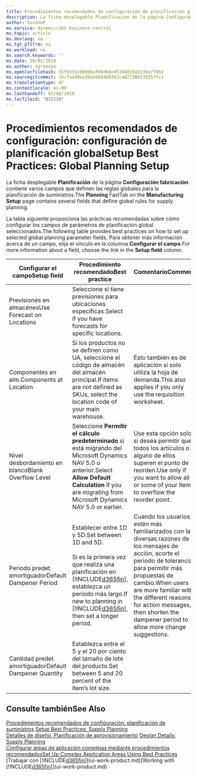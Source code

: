 ```yaml
---
title: Procedimientos recomendados de configuración de planificación global | Documentos de Microsoft
description: La ficha desplegable Planificación de la página Configuración fabricación contiene varios campos que definen las reglas globales para la planificación de suministros.
author: SorenGP
ms.service: dynamics365-business-central
ms.topic: article
ms.devlang: na
ms.tgt_pltfrm: na
ms.workload: na
ms.search.keywords: ''
ms.date: 10/01/2018
ms.author: sgroespe
ms.openlocfilehash: d1f6333c689d6af06d68e45104020a523be7f865
ms.sourcegitcommit: 1bcfaa99ea302e6b84b8361ca02730b135557fc1
ms.translationtype: HT
ms.contentlocale: es-MX
ms.lasthandoff: 03/08/2019
ms.locfileid: "815110"
---
```

# <a name="setup-best-practices-global-planning-setup"></a><span data-ttu-id="e1324-103">Procedimientos recomendados de configuración: configuración de planificación global</span><span class="sxs-lookup"><span data-stu-id="e1324-103">Setup Best Practices: Global Planning Setup</span></span>
<span data-ttu-id="e1324-104">La ficha desplegable **Planificación** de la página **Configuración fabricación** contiene varios campos que definen las reglas globales para la planificación de suministros.</span><span class="sxs-lookup"><span data-stu-id="e1324-104">The **Planning** FastTab on the **Manufacturing Setup** page contains several fields that define global rules for supply planning.</span></span>  

 <span data-ttu-id="e1324-105">La tabla siguiente proporciona las prácticas recomendadas sobre cómo configurar los campos de parámetros de planificación global seleccionados.</span><span class="sxs-lookup"><span data-stu-id="e1324-105">The following table provides best practices on how to set up selected global planning parameter fields.</span></span> <span data-ttu-id="e1324-106">Para obtener más información acerca de un campo, elija el vínculo en la columna **Configurar el campo**.</span><span class="sxs-lookup"><span data-stu-id="e1324-106">For more information about a field, choose the link in the **Setup field** column.</span></span>  

|<span data-ttu-id="e1324-107">Configurar el campo</span><span class="sxs-lookup"><span data-stu-id="e1324-107">Setup field</span></span>|<span data-ttu-id="e1324-108">Procedimiento recomendado</span><span class="sxs-lookup"><span data-stu-id="e1324-108">Best practice</span></span>|<span data-ttu-id="e1324-109">Comentario</span><span class="sxs-lookup"><span data-stu-id="e1324-109">Comment</span></span>|  
|-----------------|-------------------|-------------|  
|<span data-ttu-id="e1324-110">Previsiones en almacénes</span><span class="sxs-lookup"><span data-stu-id="e1324-110">Use Forecast on Locations</span></span>|<span data-ttu-id="e1324-111">Seleccione si tiene previsiones para ubicaciones específicas.</span><span class="sxs-lookup"><span data-stu-id="e1324-111">Select if you have forecasts for specific locations.</span></span>||  
|<span data-ttu-id="e1324-112">Componentes en alm.</span><span class="sxs-lookup"><span data-stu-id="e1324-112">Components at Location</span></span>|<span data-ttu-id="e1324-113">Si los productos no se definen como UA, seleccione el código de almacén del almacén principal.</span><span class="sxs-lookup"><span data-stu-id="e1324-113">If items are not defined as SKUs, select the location code of your main warehouse.</span></span>|<span data-ttu-id="e1324-114">Esto también es de aplicación si solo utiliza la hoja de demanda.</span><span class="sxs-lookup"><span data-stu-id="e1324-114">This also applies if you only use the requisition worksheet.</span></span>|  
|<span data-ttu-id="e1324-115">Nivel desbordamiento en blanco</span><span class="sxs-lookup"><span data-stu-id="e1324-115">Blank Overflow Level</span></span>|<span data-ttu-id="e1324-116">Seleccione **Permitir el cálculo predeterminado** si está migrando del Microsoft Dynamics NAV 5.0 o anterior.</span><span class="sxs-lookup"><span data-stu-id="e1324-116">Select **Allow Default Calculation** if you are migrating from Microsoft Dynamics NAV 5.0 or earlier.</span></span>|<span data-ttu-id="e1324-117">Use esta opción solo si desea permitir que todos los artículos o alguno de ellos superen el punto de reorden.</span><span class="sxs-lookup"><span data-stu-id="e1324-117">Use only if you want to allow all or some of your items to overflow the reorder point.</span></span>|  
|<span data-ttu-id="e1324-118">Periodo predet. amortiguador</span><span class="sxs-lookup"><span data-stu-id="e1324-118">Default Dampener Period</span></span>|<span data-ttu-id="e1324-119">Establecer entre 1D y 5D.</span><span class="sxs-lookup"><span data-stu-id="e1324-119">Set between 1D and 5D.</span></span><br /><br /> <span data-ttu-id="e1324-120">Si es la primera vez que realiza una planificación en [!INCLUDE[d365fin](includes/d365fin_md.md)], establezca un periodo más largo.</span><span class="sxs-lookup"><span data-stu-id="e1324-120">If new to planning in [!INCLUDE[d365fin](includes/d365fin_md.md)], then set a longer period.</span></span>|<span data-ttu-id="e1324-121">Cuando los usuarios estén más familiarizados con las diversas razones de los mensajes de acción, acorte el periodo de tolerancia para permitir más propuestas de cambio.</span><span class="sxs-lookup"><span data-stu-id="e1324-121">When users are more familiar with the different reasons for action messages, then shorten the dampener period to allow more change suggestions.</span></span>|  
|<span data-ttu-id="e1324-122">Cantidad predet. amortiguador</span><span class="sxs-lookup"><span data-stu-id="e1324-122">Default Dampener Quantity</span></span>|<span data-ttu-id="e1324-123">Establezca entre el 5 y el 20 por ciento del tamaño de lote del producto.</span><span class="sxs-lookup"><span data-stu-id="e1324-123">Set between 5 and 20 percent of the item’s lot size.</span></span>||  

## <a name="see-also"></a><span data-ttu-id="e1324-124">Consulte también</span><span class="sxs-lookup"><span data-stu-id="e1324-124">See Also</span></span>  
 <span data-ttu-id="e1324-125">[Procedimientos recomendados de configuración: planificación de suministros](setup-best-practices-supply-planning.md) </span><span class="sxs-lookup"><span data-stu-id="e1324-125">[Setup Best Practices: Supply Planning](setup-best-practices-supply-planning.md) </span></span>  
 <span data-ttu-id="e1324-126">[Detalles de diseño: Planificación de aprovisionamiento](design-details-supply-planning.md) </span><span class="sxs-lookup"><span data-stu-id="e1324-126">[Design Details: Supply Planning](design-details-supply-planning.md) </span></span>  
 [<span data-ttu-id="e1324-127">Configurar áreas de aplicación complejas mediante procedimientos recomendados</span><span class="sxs-lookup"><span data-stu-id="e1324-127">Set Up Complex Application Areas Using Best Practices</span></span>](set-up-complex-application-areas-using-best-practices.md)  
 <span data-ttu-id="e1324-128">[Trabajar con [!INCLUDE[d365fin](includes/d365fin_md.md)]](ui-work-product.md)</span><span class="sxs-lookup"><span data-stu-id="e1324-128">[Working with [!INCLUDE[d365fin](includes/d365fin_md.md)]](ui-work-product.md)</span></span>
